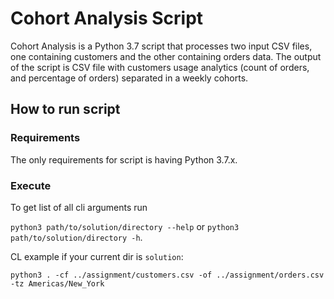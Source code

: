 # Cohort Analysis Script

Cohort Analysis is a Python 3.7 script that processes two input CSV files, one containing customers and the other containing orders data.
The output of the script is CSV file with customers usage analytics (count of orders, and percentage of orders) separated in a weekly cohorts.

## How to run script

### Requirements 

The only requirements for script is having Python 3.7.x. 

### Execute

To get list of all cli arguments run

`python3 path/to/solution/directory --help` or `python3 path/to/solution/directory -h`.

CL example if your current dir is `solution`: 

`python3 . -cf ../assignment/customers.csv -of ../assignment/orders.csv -tz Americas/New_York`



